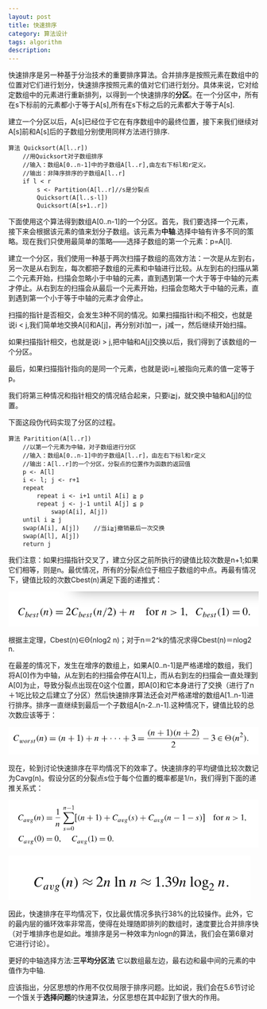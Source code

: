 ```yaml
---
layout: post
title: 快速排序
category: 算法设计
tags: algorithm
description: 
---
```


快速排序是另一种基于分治技术的重要排序算法。合并排序是按照元素在数组中的位置对它们进行划分，快速排序按照元素的值对它们进行划分。具体来说，它对给定数组中的元素进行重新排列，以得到一个快速排序的**分区**。在一个分区中，所有在s下标前的元素都小于等于A[s],所有在s下标之后的元素都大于等于A[s].

建立一个分区以后，A[s]已经位于它在有序数组中的最终位置，接下来我们继续对A[s]前和A[s]后的子数组分别使用同样方法进行排序.

```
算法 Quicksort(A[l..r])
    //用Quicksort对子数组排序
    //输入：数组A[0..n-1]中的子数组A[l..r],由左右下标l和r定义。
    //输出：非降序排序的子数组A[l..r]
    if l < r
        s <- Partition(A[l..r]//s是分裂点
        Quicksort(A[l..s-l])
        Quicksort(A[s+1..r])
```

下面使用这个算法得到数组A[0..n-1]的一个分区。首先，我们要选择一个元素，接下来会根据该元素的值来划分子数组。该元素为**中轴**.选择中轴有许多不同的策略。现在我们只使用最简单的策略——选择子数组的第一个元素：p=A[l].

建立一个分区，我们使用一种基于两次扫描子数组的高效方法：一次是从左到右，另一次是从右到左，每次都把子数组的元素和中轴进行比较。从左到右的扫描从第二个元素开始，扫描会忽略小于中轴的元素，直到遇到第一个大于等于中轴的元素才停止。从右到左的扫描会从最后一个元素开始，扫描会忽略大于中轴的元素，直到遇到第一个小于等于中轴的元素才会停止。

扫描的指针是否相交，会发生3种不同的情况。如果扫描指针i和j不相交，也就是说i < j,我们简单地交换A[i]和A[j]，再分别对i加一，j减一，然后继续开始扫描。

如果扫描指针相交，也就是说i > j,把中轴和A[j]交换以后，我们得到了该数组的一个分区。

最后，如果扫描指针指向的是同一个元素，也就是说i=j,被指向元素的值一定等于p。

我们将第三种情况和指针相交的情况结合起来，只要i≧j，就交换中轴和A[j]的位置。

下面这段伪代码实现了分区的过程。

```
算法 Paritition(A[l..r])
    //以第一个元素为中轴，对子数组进行分区
    //输入：数组A[0..n-1]中的子数组A[l..r]，由左右下标l和r定义
    //输出：A[l..r]的一个分区，分裂点的位置作为函数的返回值
    p <- A[l]
    i <- l; j <- r+1
    repeat
        repeat i <- i+1 until A[i] ≧ p
        repeat j <- j-1 until A[j] ≦ p
            swap(A[i], A[j])
    until i ≧ j
    swap(A[i], A[j])    //当i≧j撤销最后一次交换
    swap(A[l], A[j])
    return j
```

我们注意：如果扫描指针交叉了，建立分区之前所执行的键值比较次数是n+1;如果它们相等，则是n。最优情况，所有的分裂点位于相应子数组的中点。再最有情况下，键值比较的次数Cbest(n)满足下面的递推式：

![](https://github.com/arcticlion/reading-lists/blob/master/Introduction%20to%20the%20Design%20and%20Analysis%20of%20Algorithms/04%20Divide-and-Conquer/屏幕截图%202014-12-02%2021.17.29.png)

根据主定理，Cbest(n)∈Θ(nlog2 n)；对于n＝2^k的情况求得Cbest(n)＝nlog2 n.

在最差的情况下，发生在增序的数组上，如果A[0..n-1]是严格递增的数组，我们将A[0]作为中轴，从左到右的扫描会停在A[1]上，而从右到左的扫描会一直处理到A[0]为止，导致分裂点出现在0这个位置，即A[0]和它本身进行了交换（进行了n＋1吃比较之后建立了分区）然后快速排序算法还会对严格递增的数组A[1..n-1]进行排序。排序一直继续到最后一个子数组A[n-2..n-1].这种情况下，键值比较的总次数应该等于：

![](https://github.com/arcticlion/reading-lists/blob/master/Introduction%20to%20the%20Design%20and%20Analysis%20of%20Algorithms/04%20Divide-and-Conquer/屏幕截图%202014-12-02%2021.23.32.png)

现在，轮到讨论快速排序在平均情况下的效率了。快速排序的平均键值比较次数记为Cavg(n)。假设分区的分裂点s位于每个位置的概率都是1/n，我们得到下面的递推关系式：

![](https://github.com/arcticlion/reading-lists/blob/master/Introduction%20to%20the%20Design%20and%20Analysis%20of%20Algorithms/04%20Divide-and-Conquer/屏幕截图%202014-12-02%2021.24.58.png)

![](https://github.com/arcticlion/reading-lists/blob/master/Introduction%20to%20the%20Design%20and%20Analysis%20of%20Algorithms/04%20Divide-and-Conquer/屏幕截图%202014-12-02%2021.25.15.png)

因此，快速排序在平均情况下，仅比最优情况多执行38%的比较操作。此外，它的最内层的循环效率非常高，使得在处理随即排列的数组时，速度要比合并排序快（对于堆排序也是如此。堆排序是另一种效率为nlogn的算法，我们会在第6章对它进行讨论）。

更好的中轴选择方法:**三平均分区法** 它以数组最左边，最右边和最中间的元素的中值作为中轴.

应该指出，分区思想的作用不仅仅局限于排序问题。比如说，我们会在5.6节讨论一个饿关于**选择问题**的快速算法，分区思想在其中起到了很大的作用。

